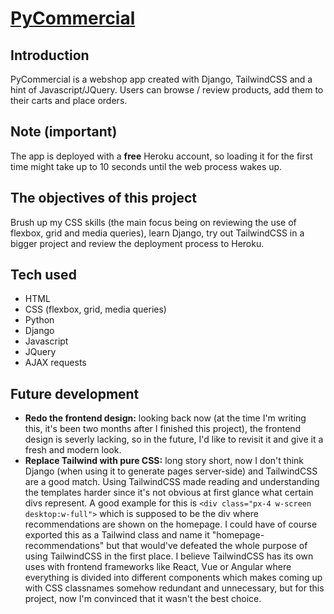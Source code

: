 # [PyCommercial](https://pycommercial.herokuapp.com/home/)

## Introduction

PyCommercial is a webshop app created with Django, TailwindCSS and a hint of Javascript/JQuery. Users can browse / review products, add them to their carts and place orders.

## Note (important)

The app is deployed with a **free** Heroku account, so loading it for the first time might take up to 10 seconds until the web process wakes up.

## The objectives of this project

Brush up my CSS skills (the main focus being on reviewing the use of flexbox, grid and media queries), learn Django, try out TailwindCSS in a bigger project and review the deployment process to Heroku.

## Tech used

- HTML
- CSS (flexbox, grid, media queries)
- Python
- Django
- Javascript
- JQuery
- AJAX requests

## Future development

- **Redo the frontend design:** looking back now (at the time I'm writing this, it's been two months after I finished this project), the frontend design is severly lacking, so in the future, I'd like to revisit it and give it a fresh and modern look.
- **Replace Tailwind with pure CSS:** long story short, now I don't think Django (when using it to generate pages server-side) and TailwindCSS are a good match. Using TailwindCSS made reading and understanding the templates harder since it's not obvious at first glance what certain divs represent. A good example for this is `<div class="px-4 w-screen desktop:w-full">` which is supposed to be the div where recommendations are shown on the homepage. I could have of course exported this as a Tailwind class and name it "homepage-recommendations" but that would've defeated the whole purpose of using TailwindCSS in the first place. I believe TailwindCSS has its own uses with frontend frameworks like React, Vue or Angular where everything is divided into different components which makes coming up with CSS classnames somehow redundant and unnecessary, but for this project, now I'm convinced that it wasn't the best choice.
